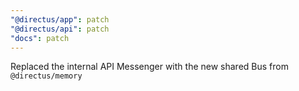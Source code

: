 ```yaml
---
"@directus/app": patch
"@directus/api": patch
"docs": patch
---
```


Replaced the internal API Messenger with the new shared Bus from `@directus/memory`
